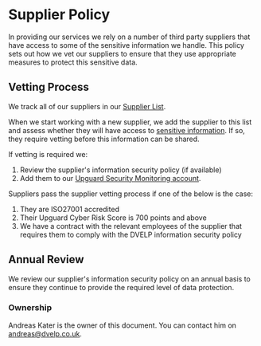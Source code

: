 # Supplier Policy

In providing our services we rely on a number of third party suppliers that have
access to some of the sensitive information we handle. This policy sets out how
we vet our suppliers to ensure that they use appropriate measures to protect this sensitive data.

## Vetting Process 

We track all of our suppliers in our [Supplier
List](https://docs.google.com/spreadsheets/d/14kog_nFut3v2t5mZNNatZ-oWb7tP3ImWdXjUP9EkZGc/edit?usp=sharing).

When we start working with a new supplier, we add the supplier to this list and
assess whether they will have access to [sensitive information](./classification-of-information.md). If so, they require vetting before this information can be shared.

If vetting is required we:

1. Review the supplier's information security policy (if available)
2. Add them to our [Upguard Security Monitoring account](https://cyber-risk.upguard.com/vendorlist).

Suppliers pass the supplier vetting process if one of the below is the case:

1. They are ISO27001 accredited
2. Their Upguard Cyber Risk Score is 700 points and above
3. We have a contract with the relevant employees of the supplier that requires them to comply with the DVELP information security policy

## Annual Review

We review our supplier's information security policy on an annual basis to ensure they continue to provide the required level of data protection.

### Ownership

Andreas Kater is the owner of this document. You can contact him on
<andreas@dvelp.co.uk>.
